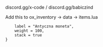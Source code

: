 discord.gg/x-code / discord.gg/babiczind

Add this to ox_inventory -> data -> items.lua

```["ancient_coin"] = {
	label = "Antyczna moneta",
	weight = 100,
	stack = true
}